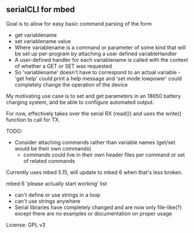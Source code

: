 ## serialCLI for mbed
Goal is to allow for easy basic command parsing of the form
- get variablename
- set variablename value
- Where variablename is a command or parameter of some kind that will be set up per-program by attaching a user defined variableHandler
- A user-defined handler for each variablename is called with the context of whether a GET or SET was requested
- So 'variablename' doesn't have to correspond to an actual variable - 'get help' could print a help message and 'set mode lowpower' could completely change the operation of the device

My motivating use case is to set and get parameters in an 18650 battery charging system, and be able to configure automated output.

For now, effectively takes over the serial RX (read()) and uses the write() function to call for TX.

TODO:
- Consider attaching commands rather than variable names (get/set would be their own commands)
    - commands could live in their own header files per command or set of related commands


Currently uses mbed 5.15, will update to mbed 6 when that's less broken.

mbed 6 'please actually start working' list
- can't define or use strings in a loop
- can't use strings anywhere
- Serial libraries have completely changed and are now only file-like(?) except there are no examples or documentation on proper usage

License: GPL v3